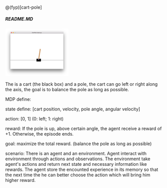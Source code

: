 @(fyp)[cart-pole]
##### README.MD

<img src="./image/cartpole-screenshot.png" style="width: 200px;"/>

The is a cart (the black box) and a pole, the cart can go left or right along the axis, the goal is to balance the pole as long as possible.

MDP define:

state define:
[cart position, velocity, pole angle, angular velocity]

action:
[0, 1] (0: left; 1: right)

reward:
If the pole is up, above certain angle, the agent receive a reward of +1. Otherwise, the episode ends.

goal:
maximize the total reward. (balance the pole as long as possible)

scenario:
There is an agent and an environment. Agent interact with environment through actions and observations. The environment take agent's actions and return next state and necessary information like rewards. The agent store the encounted experience in its memory so that the next time the he can better choose the action which will bring him higher reward.
